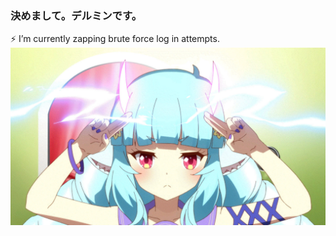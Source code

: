 ### 決めまして。デルミンです。 

⚡ I’m currently zapping brute force log in attempts.
![ALT TEXT](https://raw.githubusercontent.com/devil-mint/devil-mint/master/zap-desu.jpg)

